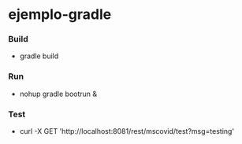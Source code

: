 # ejemplo-gradle

### Build
* gradle build

### Run
* nohup gradle bootrun &

### Test
* curl -X GET 'http://localhost:8081/rest/mscovid/test?msg=testing'